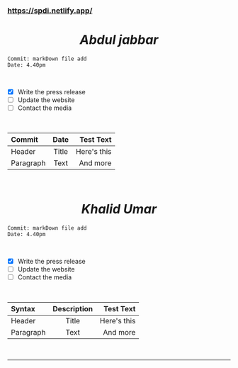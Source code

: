 
### https://spdi.netlify.app/ 
***<h1 style="text-align: center;">Abdul jabbar</h1>***
```http
Commit: markDown file add
Date: 4.40pm
```

<br>

- [x] Write the press release
- [ ] Update the website
- [ ] Contact the media

<br>

| Commit    | Date |   Test Text |
| :-------- | :---------: | ----------: |
| Header    |    Title    | Here's this |
| Paragraph |    Text     |    And more |


<br> 

***<h1 style="text-align: center;">Khalid Umar</h1>*** 

```http
Commit: markDown file add
Date: 4.40pm
```

<br>

- [x] Write the press release
- [ ] Update the website
- [ ] Contact the media

<br>

| Syntax    | Description |   Test Text |
| :-------- | :---------: | ----------: |
| Header    |    Title    | Here's this |
| Paragraph |    Text     |    And more |

<br><hr>